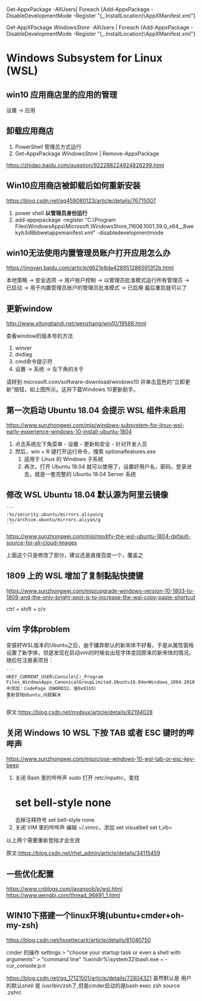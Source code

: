 ﻿
Get-AppxPackage -AllUsers| Foreach {Add-AppxPackage -DisableDevelopmentMode -Register "$($_.InstallLocation)\AppXManifest.xml"}

Get-AppXPackage *WindowsStore* -AllUsers | Foreach {Add-AppxPackage -DisableDevelopmentMode -Register "$($_.InstallLocation)\AppXManifest.xml"}

# Windows Subsystem for Linux (WSL) 

## win10 应用商店里的应用的管理
设置 -> 应用

## 卸载应用商店
1. PowerShell 管理员方式运行
1. Get-AppxPackage *WindowsStore* | Remove-AppxPackage

https://zhidao.baidu.com/question/922288224924826299.html



## Win10应用商店被卸载后如何重新安装
https://blog.csdn.net/qq459080123/article/details/76715007

1.  power shell **以管理员身份运行**
1. add-appxpackage -register "C:\Program Files\WindowsApps\Microsoft.WindowsStore_11606.1001.39.0_x64__8wekyb3d8bbwe\appxmanifest.xml" -disabledevelopmentmode 


## win10无法使用内置管理员账户打开应用怎么办
https://jingyan.baidu.com/article/d621e8da4289512865913f2b.html

本地策略 -> 安全选项 -> 用户账户控制 -> 以管理员批准模式运行所有管理员 -> 已启动 
			         -> 用于内置管理员账户的管理员批准模式 -> 已启用
最后重启就可以了


## 更新window
http://www.xitongtiandi.net/wenzhang/win10/19588.html

查看window的版本号的方法
1. winver
1. dxdiag
1. cmd命令提示符
1. 设置 -> 系统 -> 左下角的关于

请转到 microsoft.com/software-download/windows10 并单击蓝色的“立即更新”按钮，如上图所示。这将下载Windows 10更新助手。


## 第一次启动 Ubuntu 18.04 会提示 WSL 组件未启用
https://www.sunzhongwei.com/mip/windows-subsystem-for-linux-wsl-early-experience-windows-10-install-ubuntu-1804

1. 点击系统左下角菜单 - 设置 - 更新和安全 - 针对开发人员
1. 然后，win + R 键打开运行命令，搜索 optionalfeatures.exe
 	1. 适用于 Linux 的 Windows 子系统
	1. 再次，打开 Ubuntu 18.04 就可以使用了，设置好用户名，密码，登录进去，就是一套完整的 Ubuntu 18.04 Server 系统




## 修改 WSL Ubuntu 18.04 默认源为阿里云镜像

	```
	:%s/security.ubuntu/mirrors.aliyun/g
	:%s/archive.ubuntu/mirrors.aliyun/g
	```
https://www.sunzhongwei.com/mip/modify-the-wsl-ubuntu-1804-default-source-for-ali-cloud-images

上面这个只是修改了部分，建议还是直接百度一个，覆盖之


## 1809 上的 WSL 增加了复制黏贴快捷键
https://www.sunzhongwei.com/mip/upgrade-windows-version-10-1803-to-1809-and-the-only-bright-spot-is-to-increase-the-wsl-copy-paste-shortcut

ctrl + shift + c/v

## vim 字体problem
安装好WSL版本的Ubuntu之后，由于嫌弃默认的新宋体不好看，于是从属性窗格设置了新字体，但是发现在启动vim的时候会出现字体变回原来的新宋体的情况。随后在注册表项目： 

    ```
    HKEY_CURRENT_USER\Console\C:_Program Files_WindowsApps_CanonicalGroupLimited.Ubuntu18.04onWindows_1804.2018.817.0_x64__79rhkp1fndgsc_ubuntu1804.exe 
    中添加：CodePage（DWORD32、值0x01b5）
    重新登陆Ubuntu,问题解决
    ```

原文:https://blog.csdn.net/mobiux/article/details/82194028 


## 关闭 Windows 10 WSL 下按 TAB 或者 ESC 键时的哔哔声
https://www.sunzhongwei.com/mip/close-windows-10-wsl-tab-or-esc-key-beep

1. 关闭 Bash 里的哔哔声
	sudo 打开 /etc/inputrc，查找
	# set bell-style none
	去掉注释符号
	set bell-style none
1. 关闭 VIM 里的哔哔声
	编辑 ~/.vimrc，添加
	set visualbell
	set t_vb=

以上两个需要重新登陆才会生效

原文:https://blog.csdn.net/rhel_admin/article/details/34115459


## 一些优化配置
https://www.cnblogs.com/javanoob/p/wsl.html
https://www.wengbi.com/thread_96891_1.html


## WIN10下搭建一个linux环境(ubuntu+cmder+oh-my-zsh)
https://blog.csdn.net/lissettecarlr/article/details/81040750

cmder 的操作
    settings > "choose your startup task or even a shell with arguments" > "command line"
        %windir%\system32\bash.exe ~ -cur_console:p:n


https://blog.csdn.net/qq_17121501/article/details/72804321
虽然默认是 用户的默认shell 是 /usr/bin/zsh了,但是cmder启动的是bash
    exec zsh
    source .zshrc

